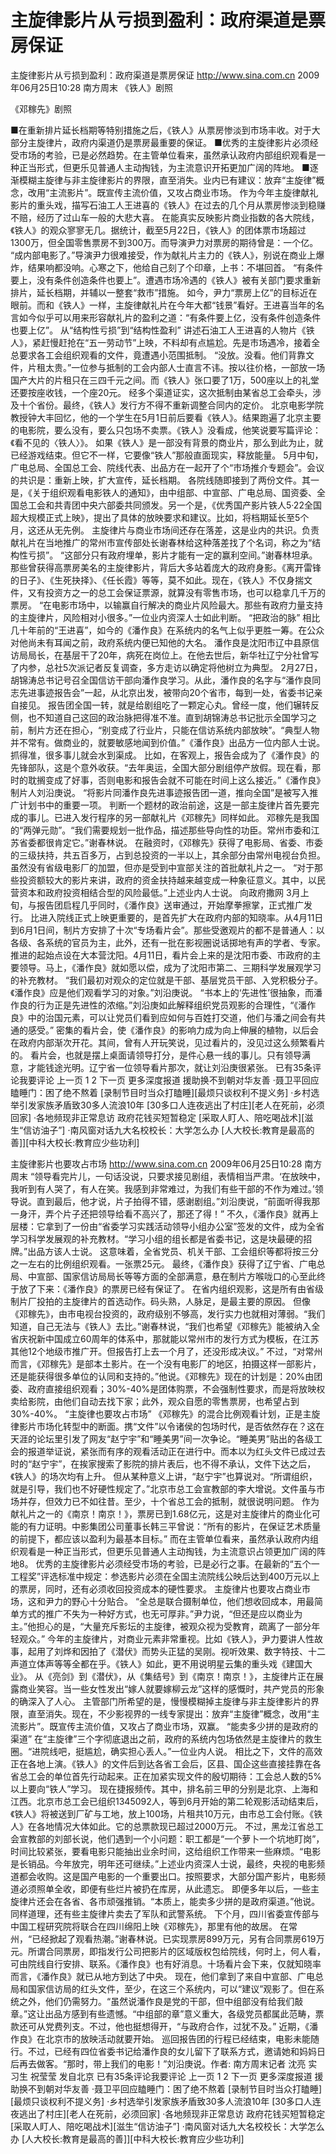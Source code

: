 # 主旋律影片从亏损到盈利：政府渠道是票房保证

主旋律影片从亏损到盈利：政府渠道是票房保证
http://www.sina.com.cn  2009年06月25日10:28  南方周末
《铁人》剧照

《邓稼先》剧照

■在重新排片延长档期等特别措施之后，《铁人》从票房惨淡到市场丰收。对于大部分主旋律片，政府内渠道仍是票房最重要的保证。
■优秀的主旋律影片必须经受市场的考验，已是必然趋势。在主管单位看来，虽然承认政府内部组织观看是一种正当形式，但更乐见普通人主动掏钱，为主流意识开拓更加广阔的阵地。
■逐渐模糊主旋律与非主旋律影片的界限，直至消失。业内已有建议：放弃“主旋律”概念，改用“主流影片”。既宣传主流价值，又攻占商业市场。
作为今年主旋律献礼影片的重头戏，描写石油工人王进喜的《铁人》在过去的几个月从票房惨淡到稳赚不赔，经历了过山车一般的大悲大喜。
在能真实反映影片商业指数的各大院线，《铁人》的观众寥寥无几。据统计，截至5月22日，《铁人》的团体票市场超过1300万，但全国零售票房不到300万。而导演尹力对票房的期待曾是：一个亿。
“成内部电影了。”导演尹力很难接受，作为献礼片主力的《铁人》，别说在商业上爆炸，结果响都没响。心寒之下，他给自己刻了个印章，上书：不堪回首。
“有条件要上，没有条件创造条件也要上”。遭遇市场冷遇的《铁人》被有关部门要求重新排片，延长档期，并辅以一整套“救市”措施。
如今，尹力“票房上亿”的目标近在眼前。而和《铁人》一样，主旋律献礼片在今年大都“钱景”看好。王进喜当年的名言如今似乎可以用来形容献礼片的盈利之道：“有条件要上亿，没有条件创造条件也要上亿”。
从“结构性亏损”到“结构性盈利”
讲述石油工人王进喜的人物片《铁人》，紧赶慢赶抢在“五一劳动节”上映，不料却有点尴尬。先是市场遇冷，接着全总要求各工会组织观看的文件，竟遭遇小范围抵制。
“没放。没看。他们背靠文件，片租太贵。”一位参与抵制的工会内部人士直言不讳。按以往价格，一部放一场国产大片的片租只在三四千元之间。而《铁人》张口要了1万，500座以上的礼堂还要按座收钱，一个座20元。
经多个渠道证实，这次抵制由某省总工会牵头，涉及十个省份。最终，《铁人》发行方不得不重新调整合同内的定价。
北京电影学院教授钟大丰回忆，他的一个学生在5月1日前后要看《铁人》。结果跑遍了北京主要的电影院，要么没有，要么只包场不卖票。《铁人》没看成，他笑说要写篇评论：《看不见的〈铁人〉》。
如果《铁人》是一部没有背景的商业片，那么到此为止，就已经游戏结束。但它不一样，它要像“铁人”那般直面现实，释放能量。
5月中旬，广电总局、全国总工会、院线代表、出品方在一起开了个“市场推介专题会”。会议的共识是：重新上映，扩大宣传，延长档期。
各院线随即接到了两份文件。其一是，《关于组织观看电影铁人的通知》，由中组部、中宣部、广电总局、国资委、全国总工会和共青团中央六部委共同颁发。另一个是，《优秀国产影片铁人5·22全国超大规模正式上映》，提出了具体的放映要求和建议。比如，将档期延长至5个月，这还从无先例。
主旋律片与商业市场间还存在落差，这是业内的共识。负责献礼片在当地推广的常州市宣传部处长谢春林给这种落差找了个名词，称之为“结构性亏损”。
“这部分只有政府埋单，影片才能有一定的赢利空间。”谢春林坦承。那些曾获得高票房美名的主旋律影片，背后大多站着庞大的政府身影。《离开雷锋的日子》、《生死抉择》、《任长霞》等等，莫不如此。现在，《铁人》不仅身揣文件，又有投资方之一的总工会保证票源，就算没有零售市场，也可以稳拿几千万的票房。
“在电影市场中，以输赢自行解决的商业片风险最大。那些有政府力量支持的主旋律片，风险相对小很多。”一位业内资深人士如此判断。
“把政治的脉”
相比几十年前的“王进喜”，如今的《潘作良》在系统内的名气上似乎更胜一筹。在公众对他尚未有耳闻之前，政府系统内便已知他的大名。
潘作良是沈阳市辽中县原信访局局长，在基层干了20年，病死在岗位上。在他去世后，新华社辽宁分社曾写了内参，总社5次派记者反复调查，多方走访以确定将他树立为典型。
2月27日，胡锦涛总书记号召全国信访干部向潘作良学习。从此，潘作良的名字与“潘作良同志先进事迹报告会”一起，从北京出发，被带向20个省市，每到一处，省委书记亲自接见。
报告团全国一转，就是给剧组吃了一颗定心丸。曾经一度，他们辗转反侧，也不知道自己这回的政治脉把得准不准。直到胡锦涛总书记批示全国学习之前，制片方还在担心，“别变成了行业片，只能在信访系统内部放映”。“典型人物并不常有。做商业的，就要敏感地闻到价值。”《潘作良》出品方一位内部人士说。抓得准，很多事儿就会水到渠成。
比如，在客观上，报告会成为了《潘作良》的先锋部队，这是个意外收获。“去年奥运，全国大部分剧组停产放假。现在看，那时的耽搁变成了好事，否则电影和报告会就不可能在时间上这么接近。”《潘作良》制片人刘沿庚说。
“将影片同潘作良先进事迹报告团一道，推向全国”是被写入推广计划书中的重要一项。
判断一个题材的政治前途，这是一部主旋律片首先要完成的事儿。已进入发行程序的另一部献礼片《邓稼先》同样如此。
邓稼先是我国的“两弹元勋”。“我们需要规划一批作品，描述那些导向性的功臣。常州市委和江苏省委都很肯定它。”谢春林说。
在融资时，《邓稼先》获得了电影局、省委、市委的三级扶持，共五百多万，占到总投资的一半以上，其余部分由常州电视台负担。虽然没有省级电影厂的加盟，但亦是受到中宣部关注的首批献礼片之一。
“对于那些投资额较大的影片来讲，政府的资金扶持越来越变成一种象征意义。其中，以民营资本和政府投资相结合型的风险最低。”上述业内人士说。
向政府撒网
3月上旬，与报告团启程几乎同时，《潘作良》送审通过，开始摩拳擦掌，正式推广发行。
比进入院线正式上映更重要的，是首先扩大在政府内部的知晓率。从4月11日到6月1日间，制片方安排了十次“专场看片会”。那些受邀观片的都不是普通人：以各级、各系统的官员为主，此外，还有一批在影视圈说话掷地有声的学者、专家。
推进的起始点设在大本营沈阳。4月11日，看片会上来的是沈阳市委、市政府的主要领导。马上，《潘作良》就如愿以偿，成为了沈阳市第二、三期科学发展观学习的补充教材。
“我们最初对观众的定位就是干部、基层党员干部、入党积极分子。《潘作良》应是他们观看学习的对象。”刘沿庚说。
“书本上的‘先进性’很抽象，而潘作良的行为正是先进性的浓缩。”刘沿庚如此解释组织党员观影的合理性，“《潘作良》中的治国元素，可以让党员们看到应如何与百姓打交道，他们与潘之间会有共通的感受。”
密集的看片会，使《潘作良》的影响力成为向上伸展的植物，以后会在政府内部渐次开花。其间，曾有人开玩笑说，见过看片的，没见过这么频繁看片的。
看片会，也就是摆上桌面请领导打分，是件心悬一线的事儿。只有领导满意，才能钱途光明。辽宁省一位领导看片那次，就让刘沿庚很紧张。
已有35条评论我要评论
上一页
1
2
下一页
更多深度报道
援助换不到朝对华友善
·聂卫平回应瞌睡门：困了绝不熬着
[录制节目时当众打瞌睡][最烦只谈权利不提义务]
·乡村选举引发家族矛盾致30多人流浪10年
[30多口人连夜逃出了村庄][老人在死前，必须回家]
·各地频现非正常息访 政府花钱买短暂稳定
[采取人盯人、陪吃喝战术][滋生“信访油子”]
·南风窗对话九大名校校长：大学怎么办
[人大校长:教育是最高的善]][中科大校长:教育应少些功利]

主旋律影片也要攻占市场
http://www.sina.com.cn  2009年06月25日10:28  南方周末
“领导看完片儿，一句话没说，只要求接见剧组，表情相当严肃。‘在放映中，我听到有人哭了，有人在笑。我感到非常难过，为我们有些干部的不作为难过。’领导说。直到最后，他才说，片子拍得不错，感谢剧组。”刘沿庚说，“前面听得我那一身汗，弄个片子还把领导给看不高兴了，那还了得！”
不久，《潘作良》就再上层楼：它拿到了一份由“省委学习实践活动领导小组办公室”签发的文件，成为全省学习科学发展观的补充教材。“学习小组的组长都是省委书记，这是块最硬的招牌。”出品方该人士说。
这意味着，全省党员、机关干部、工会组织等都将按三分之一左右的比例组织观看。一张票25元。
最终，《潘作良》获得了辽宁省、广电总局、中宣部、国家信访局局长等等方面的全部满意，悬在制片方喉咙口的心至此终于放了下来：《潘作良》的票房已经有保证了。
在省内组织观影，这是所有由省级制片厂投拍的主旋律片的首选动作。码头熟，人脉足，是最主要的原因。
但像《邓稼先》，由市电视台投资的，政府级别不够高，发行实力也就相对薄弱。“我们知道，自己无法与《铁人》去比。”谢春林说，“我们也希望《邓稼先》能被纳入全省庆祝新中国成立60周年的体系中，那就能以常州市的发行方式为模板，在江苏其他12个地级市推广开。但报告打上去一个月了，还没形成决议。”
不过，“对常州而言，《邓稼先》是部本土影片。在一个没有电影厂的地区，拍摄这样一部影片，还是能获得很多单位的认同和支持的。”他说。《邓稼先》现在的计划是：20%由团委、政府直接组织观看；30%-40%是团体购票，不会强制性要求，而是将放映权卖给影院，由他们自动去找下家；此外，观众自愿的零售票房，也希望占到30%-40%。
“主旋律也要攻占市场”
《邓稼先》的混合比例观看计划，正是主旋律影片市场化转型中的断面。携“文件”以令诸侯的包场时代，是否依然存在？这在天涯的论坛里引发了网友“赵宁宇”和“睡美男”间一次争论。“睡美男”贴出的各级工会的报道举证说，紧张而有序的观看活动正在进行中。而本以为红头文件已成过去时的“赵宁宇”，在挨家搜索了影院的排片表后，也不得不承认，文件下达之后，《铁人》的场次均有上升。
但从某种意义上讲，“赵宁宇”也算说对。“所谓组织，就是引导，我们也不好硬性规定了。”北京市总工会宣教部的李大增说。文件虽与市场并存，但效力已不如往昔。至少，十个省总工会的抵制，就很说明问题。
作为献礼片之一的《南京！南京！》，票房已到1.68亿元，这是对主旋律片的商业化可能的有力证明。中影集团公司董事长韩三平曾说：“所有的影片，在保证艺术质量的前提下，都应该以盈利为最基本目标。”
而在主管单位看来，虽然承认政府内组织观看是一种正当形式，但更乐见普通人主动掏钱，为主流意识占领更加广阔的阵地8。
优秀的主旋律影片必须经受市场的考验，已是必行之事。在最新的“五个一工程奖”评选标准中规定：参选影片必须在全国主流院线公映后达到400万元以上的票房，同时，还有必须收回投资成本的硬性要求。
主旋律片也要攻占商业市场，这和尹力的野心十分贴合。
“全总是联合摄制单位，他们想收回成本，用最简单方式的推广不失为一种好方式，也无可厚非。”尹力说，“但还是应以商业为主。”他担心的是，“大量充斥影坛的主旋律，被观众视为受教育，疏离了一部分年轻观众。”
今年的主旋律片，对商业元素非常重视。比如《铁人》，尹力要讲人性故事，起用了刘烨和因拍了《潜伏》而势头正猛的吴刚。视听效果、数字特技、十二声道立体声等等全都在乎。《铁人》如此，更不用说明星云集的重头戏《建国大业》。
从《亮剑》到《潜伏》，从《集结号》到《南京！南京！》，主旋律片正在展露商业笑容。当一些女性发出“嫁人就要嫁柳云龙”这样的感慨时，共产党员的形象的确深入了人心。
主管部门所希望的是，慢慢模糊掉主旋律与非主旋律影片的界限，直至消失。现在，不少影视界的一线专家提出：放弃“主旋律”概念，改用“主流影片”。既宣传主流价值，又攻占了商业市场，双赢。
“能卖多少拼的是政府的渠道”
在“主旋律”三个字彻底退出之前，政府的系统内包场依然是主旋律片的救生圈。“进院线吧，挺尴尬，确实担心丢人。”一位业内人说。
相比之下，文件的高效正在各地上演。《铁人》的文件后到达各省工会后，区县、国企这些直接挂靠在各省总工会的单位首先行动起来。正在加紧实现文件的殷切期待：工会总人数的5%以上要向“铁人”学习。
现在捷报频传。其中，排名前三甲的分别是北京、上海和江西。北京市总工会已组织1345092人，等到6月开始的第二轮观影活动结束后，《铁人》将被送到厂矿与工地，放上100场，片租共10万元，由市总工会付账。《铁人》在各地情况大体如此。它的总票款现已超过2000万元。
不过，黑龙江省总工会宣教部的刘部长说，他们遇到一个小问题：职工都是“一个萝卜一个坑地盯岗”，时间比较紧张，要看电影只能抽出业余时间，这给组织工作带来一些麻烦。“电影是长销品。今年放完，明年还可继续。”上述业内资深人士说，最终，央视的电影频道都会收购。这是国产电影的一个重要出口。按照要求，大部分国产影片，电影频道必须照单全收，即便有些烂片被扔在库房，从此遗忘。
即便多年以后，一些主旋律片还会在各省、各市顽强推销。“本质上，能卖多少拼的是政府渠道。”他说。
同样道理，还有些主旋律片卖去了军队和武警系统。
下个月，四川省委宣传部与中国工程研究院将联合在四川绵阳上映《邓稼先》，那里有他的故居。
在常州，“已经掀起了观看热潮。”谢春林说。已实现票房899万元，另有合同票房619万元。所谓合同票房，即指发行公司把影片的区域版权包给院线，何时上，何人看，可由院线自行安排、联系。《潘作良》也有好消息。十场看片会下来，仅就知晓率而言，《潘作良》就已从地方到达了中央。
现在，他们拿到了来自中宣部、广电总局和国家信访局的红头文件，至少，在这三个系统内，可以“建议”观影了。但在系统之外，他们仍需努力。“虽然说潘作良是党的干部，但中组部没有给我们敲章。”这让出品方感到有些遗憾。“中组部的章”意义重大，各级党员都属此范畴，票款还可从党费列支。不过，他也挺想得开，“与政府合作，过犹不及。”
近期，《潘作良》在北京市的放映活动就要开始。
巡回报告团的行程已经结束，电影未能随行。不过，已经有四位省委书记给潘作良的女儿留下了联系方式，邀请她和妈妈日后再去做客。“那时，带上我们的电影！”刘沿庚说。作者: 南方周末记者 沈亮 实习生 祝莹莹 发自北京
已有35条评论我要评论
上一页
1
2
下一页
更多深度报道
援助换不到朝对华友善
·聂卫平回应瞌睡门：困了绝不熬着
[录制节目时当众打瞌睡][最烦只谈权利不提义务]
·乡村选举引发家族矛盾致30多人流浪10年
[30多口人连夜逃出了村庄][老人在死前，必须回家]
·各地频现非正常息访 政府花钱买短暂稳定
[采取人盯人、陪吃喝战术][滋生“信访油子”]
·南风窗对话九大名校校长：大学怎么办
[人大校长:教育是最高的善]][中科大校长:教育应少些功利]

